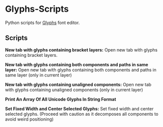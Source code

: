 # Glyphs-Scripts
Python scripts for [Glyphs](glyphsapp.com) font editor.


## Scripts
 
**New tab with glyphs containing bracket layers:** Open new tab with glyphs containing bracket layers.

**New tab with glyphs containing both components and paths in same layer:** Open new tab with glyphs containing both components and paths in same layer (only in current layer)

**New tab with glyphs containing unaligned components:** Open new tab with glyphs containing unaligned components (only in current layer)

**Print An Array Of All Unicode Glyphs In String Format**

**Set Fixed Width and Center Selected Glyphs:** Set fixed width and center selected glyphs. (Proceed with caution as it decomposes all components to avoid weird positioning) 


